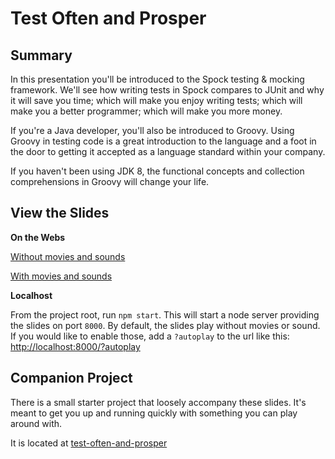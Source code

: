 # Test Often and Prosper

## Summary

In this presentation you'll be introduced to the Spock testing & mocking framework. We'll see how writing tests in Spock compares to JUnit and why it will save you time; which will make you enjoy writing tests; which will make you a better programmer; which will make you more money.

If you're a Java developer, you'll also be introduced to Groovy. Using Groovy in testing code is a great introduction to the language and a foot in the door to getting it accepted as a language standard within your company.

If you haven't been using JDK 8, the functional concepts and collection comprehensions in Groovy will change your life.

## View the Slides
**On the Webs**

[Without movies and sounds](https://snekse.github.io/test-often-and-prosper-slides/)

[With movies and sounds](https://snekse.github.io/test-often-and-prosper-slides/?autoplay)

**Localhost**

From the project root, run `npm start`. 
This will start a node server providing the slides on port `8000`. 
By default, the slides play without movies or sound. 
If you would like to enable those, add a `?autoplay` to the url like this: 
[http://localhost:8000/?autoplay](http://localhost:8000/?autoplay)

## Companion Project

There is a small starter project that loosely accompany these slides. 
It's meant to get you up and running quickly with something you can play around with.

It is located at [test-often-and-prosper](https://github.com/snekse/test-often-and-prosper)